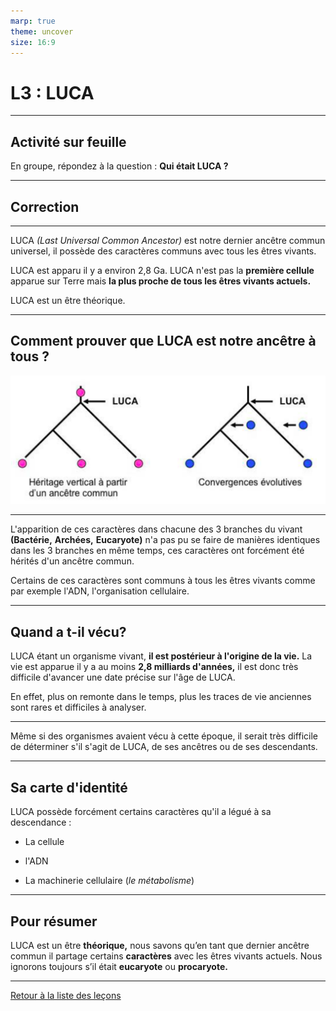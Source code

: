 ```yaml
---
marp: true
theme: uncover
size: 16:9
---
```

<!-- paginate: true -->

# L3 : LUCA 

---

## Activité sur feuille

En groupe, répondez à la question : **Qui était LUCA ?**

---

## Correction

---

LUCA *(Last Universal Common Ancestor)* est notre dernier ancêtre commun universel, il possède des caractères communs avec tous les êtres vivants.

LUCA est apparu il y a environ 2,8 Ga. LUCA n'est pas la **première cellule** apparue sur Terre mais **la plus proche de tous les êtres vivants actuels.**


LUCA est un être théorique.

---
## Comment prouver que LUCA est notre ancêtre à tous ? 

![](../Ressources/Photos/1.png)

---


L'apparition de ces caractères dans chacune des 3 branches du vivant **(Bactérie,** **Archées,** **Eucaryote)** n'a pas pu se faire de manières identiques dans les 3 branches en même temps, ces caractères ont forcément été hérités d'un ancêtre commun.

Certains de ces caractères sont communs à tous les êtres vivants comme par exemple l'ADN, l'organisation cellulaire.

---

## Quand a t-il vécu? 


LUCA étant un organisme vivant, **il est postérieur à l'origine de la vie.** La vie est apparue il y a au moins **2,8 milliards d'années,** il est donc très difficile d'avancer une date précise sur l'âge de LUCA.

En effet, plus on remonte dans le temps, plus les traces de vie anciennes sont rares et difficiles à analyser.

---

Même si des organismes avaient vécu à cette époque, il serait très difficile de déterminer s'il s'agit de LUCA, de ses ancêtres ou de ses descendants.

---

## Sa carte d'identité



LUCA possède forcément certains caractères qu'il a légué à sa descendance :

-    La cellule

-    l'ADN

-    La machinerie cellulaire (*le métabolisme*)

 
---
## Pour résumer 

LUCA est un être **théorique,** nous savons qu’en tant que dernier ancêtre commun il partage certains **caractères** avec les êtres vivants actuels. Nous ignorons toujours s’il était **eucaryote** ou **procaryote.**


---

[Retour à la liste des leçons](liste.md)